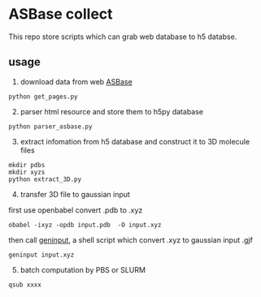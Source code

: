 # ASBase collect 

This repo store scripts which can grab web database to h5 databse.

## usage

1. download data from web [ASBase](http://119.91.135.188:8080)

```
python get_pages.py
```

2. parser html resource and store them to h5py database


```
python parser_asbase.py
```

3. extract infomation from h5 database and construct it to 3D molecule files

```
mkdir pdbs
mkdir xyzs
python extract_3D.py
```

4. transfer 3D file to gaussian input 

first use openbabel convert .pdb to .xyz
```
obabel -ixyz -opdb input.pdb  -O input.xyz
```

then call [geninput](https://github.com/ansatzX/graduation-thesis-BSC/blob/main/tocomp/mole/geninput), a shell script which convert .xyz to gaussian input .gjf

```
geninput input.xyz
```

5. batch computation by PBS or SLURM

```
qsub xxxx
```